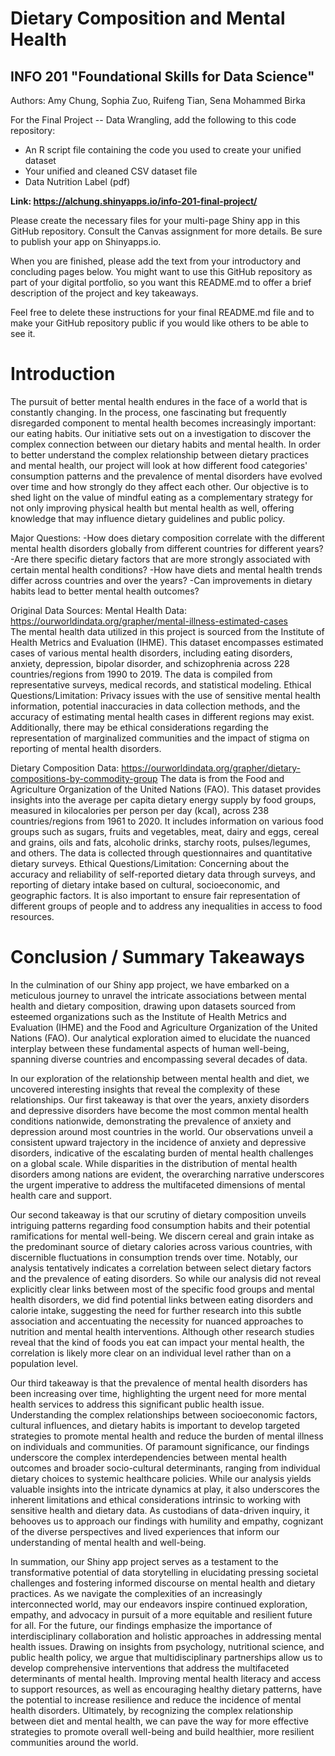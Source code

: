 # Dietary Composition and Mental Health 
## INFO 201 "Foundational Skills for Data Science"

Authors: Amy Chung, Sophia Zuo, Ruifeng Tian, Sena Mohammed Birka


For the Final Project -- Data Wrangling, add the following to this code repository:

* An R script file containing the code you used to create your unified dataset 
* Your unified and cleaned CSV dataset file
* Data Nutrition Label (pdf) 


**Link: https://alchung.shinyapps.io/info-201-final-project/**

Please create the necessary files for your multi-page Shiny app in this GitHub repository. Consult the Canvas assignment for more details. Be sure to publish your app on Shinyapps.io.

When you are finished, please add the text from your introductory and concluding pages below. You might want to use this GitHub repository as part of your digital portfolio, so you want this README.md to offer a brief description of the project and key takeaways.

Feel free to delete these instructions for your final README.md file and to make your GitHub repository public if you would like others to be able to see it. 

# Introduction
The pursuit of better mental health endures in the face of a world that is constantly changing. In the process, one fascinating but frequently disregarded component to mental health becomes increasingly important: our eating habits. Our initiative sets out on a investigation to discover the complex connection between our dietary habits and mental health. In order to better understand the complex relationship between dietary practices and mental health, our project will look at how different food categories' consumption patterns and the prevalence of mental disorders have evolved over time and how strongly do they affect each other. Our objective is to shed light on the value of mindful eating as a complementary strategy for not only improving physical health but mental health as well, offering knowledge that may influence dietary guidelines and public policy. 

Major Questions:
-How does dietary composition correlate with the different mental health disorders globally from different countries for different years? 
-Are there specific dietary factors that are more strongly associated with certain mental health conditions? 
-How have diets and mental health trends differ across countries and over the years? 
-Can improvements in dietary habits lead to better mental health outcomes?

Original Data Sources: 
Mental Health Data: https://ourworldindata.org/grapher/mental-illness-estimated-cases  
The mental health data utilized in this project is sourced from the Institute of Health Metrics and Evaluation (IHME). 
This dataset encompasses estimated cases of various mental health disorders, including eating disorders, anxiety, depression, bipolar disorder, and schizophrenia across 228 countries/regions from 1990 to 2019. 
The data is compiled from representative surveys, medical records, and statistical modeling. 
Ethical Questions/Limitation: Privacy issues with the use of sensitive mental health information, potential inaccuracies in data collection methods, and the accuracy of estimating mental health cases in different regions may exist. Additionally, there may be ethical considerations regarding the representation of marginalized communities and the impact of stigma on reporting of mental health disorders.

Dietary Composition Data: https://ourworldindata.org/grapher/dietary-compositions-by-commodity-group 
The data is from the Food and Agriculture Organization of the United Nations (FAO). 
This dataset provides insights into the average per capita dietary energy supply by food groups, measured in kilocalories per person per day (kcal), across 238 countries/regions from 1961 to 2020.
It includes information on various food groups such as sugars, fruits and vegetables, meat, dairy and eggs, cereal and grains, oils and fats, alcoholic drinks, starchy roots, pulses/legumes, and others. 
The data is collected through questionnaires and quantitative dietary surveys. 
Ethical Questions/Limitation: Concerning about the accuracy and reliability of self-reported dietary data through surveys, and reporting of dietary intake based on cultural, socioeconomic, and geographic factors. It is also important to ensure fair representation of different groups of people and to address any inequalities in access to food resources.

# Conclusion / Summary Takeaways
In the culmination of our Shiny app project, we have embarked on a meticulous journey to unravel the intricate associations between mental health and dietary composition, drawing upon datasets sourced from esteemed organizations such as the Institute of Health Metrics and Evaluation (IHME) and the Food and Agriculture Organization of the United Nations (FAO). Our analytical exploration aimed to elucidate the nuanced interplay between these fundamental aspects of human well-being, spanning diverse countries and encompassing several decades of data.

In our exploration of the relationship between mental health and diet, we uncovered interesting insights that reveal the complexity of these relationships. Our first takeaway is that over the years, anxiety disorders and depressive disorders have become the most common mental health conditions nationwide, demonstrating the prevalence of anxiety and depression around most countries in the world. Our observations unveil a consistent upward trajectory in the incidence of anxiety and depressive disorders, indicative of the escalating burden of mental health challenges on a global scale. While disparities in the distribution of mental health disorders among nations are evident, the overarching narrative underscores the urgent imperative to address the multifaceted dimensions of mental health care and support.

Our second takeaway is that our scrutiny of dietary composition unveils intriguing patterns regarding food consumption habits and their potential ramifications for mental well-being. We discern cereal and grain intake as the predominant source of dietary calories across various countries, with discernible fluctuations in consumption trends over time. Notably, our analysis tentatively indicates a correlation between select dietary factors and the prevalence of eating disorders. So while our analysis did not reveal explicitly clear links between most of the specific food groups and mental health disorders, we did find potential links between eating disorders and calorie intake, suggesting the need for further research into this subtle association and accentuating the necessity for nuanced approaches to nutrition and mental health interventions. Although other research studies reveal that the kind of foods you eat can impact your mental health, the correlation is likely more clear on an individual level rather than on a population level. 

Our third takeaway is that the prevalence of mental health disorders has been increasing over time, highlighting the urgent need for more mental health services to address this significant public health issue. Understanding the complex relationships between socioeconomic factors, cultural influences, and dietary habits is important to develop targeted strategies to promote mental health and reduce the burden of mental illness on individuals and communities. Of paramount significance, our findings underscore the complex interdependencies between mental health outcomes and broader socio-cultural determinants, ranging from individual dietary choices to systemic healthcare policies. While our analysis yields valuable insights into the intricate dynamics at play, it also underscores the inherent limitations and ethical considerations intrinsic to working with sensitive health and dietary data. As custodians of data-driven inquiry, it behooves us to approach our findings with humility and empathy, cognizant of the diverse perspectives and lived experiences that inform our understanding of mental health and well-being.

In summation, our Shiny app project serves as a testament to the transformative potential of data storytelling in elucidating pressing societal challenges and fostering informed discourse on mental health and dietary practices. As we navigate the complexities of an increasingly interconnected world, may our endeavors inspire continued exploration, empathy, and advocacy in pursuit of a more equitable and resilient future for all. For the future, our findings emphasize the importance of interdisciplinary collaboration and holistic approaches in addressing mental health issues. Drawing on insights from psychology, nutritional science, and public health policy, we argue that multidisciplinary partnerships allow us to develop comprehensive interventions that address the multifaceted determinants of mental health. Improving mental health literacy and access to support resources, as well as encouraging healthy dietary patterns, have the potential to increase resilience and reduce the incidence of mental health disorders. Ultimately, by recognizing the complex relationship between diet and mental health, we can pave the way for more effective strategies to promote overall well-being and build healthier, more resilient communities around the world.

